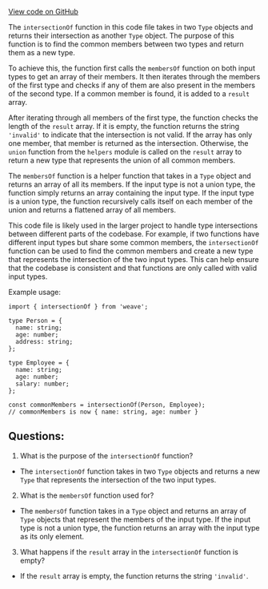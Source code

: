 [View code on GitHub](https://github.com/wandb/weave/weave-js/src/core/model/intersection.ts)

The `intersectionOf` function in this code file takes in two `Type` objects and returns their intersection as another `Type` object. The purpose of this function is to find the common members between two types and return them as a new type. 

To achieve this, the function first calls the `membersOf` function on both input types to get an array of their members. It then iterates through the members of the first type and checks if any of them are also present in the members of the second type. If a common member is found, it is added to a `result` array. 

After iterating through all members of the first type, the function checks the length of the `result` array. If it is empty, the function returns the string `'invalid'` to indicate that the intersection is not valid. If the array has only one member, that member is returned as the intersection. Otherwise, the `union` function from the `helpers` module is called on the `result` array to return a new type that represents the union of all common members.

The `membersOf` function is a helper function that takes in a `Type` object and returns an array of all its members. If the input type is not a union type, the function simply returns an array containing the input type. If the input type is a union type, the function recursively calls itself on each member of the union and returns a flattened array of all members.

This code file is likely used in the larger project to handle type intersections between different parts of the codebase. For example, if two functions have different input types but share some common members, the `intersectionOf` function can be used to find the common members and create a new type that represents the intersection of the two input types. This can help ensure that the codebase is consistent and that functions are only called with valid input types. 

Example usage:

```
import { intersectionOf } from 'weave';

type Person = {
  name: string;
  age: number;
  address: string;
};

type Employee = {
  name: string;
  age: number;
  salary: number;
};

const commonMembers = intersectionOf(Person, Employee);
// commonMembers is now { name: string, age: number }
```
## Questions: 
 1. What is the purpose of the `intersectionOf` function?
- The `intersectionOf` function takes in two `Type` objects and returns a new `Type` that represents the intersection of the two input types.

2. What is the `membersOf` function used for?
- The `membersOf` function takes in a `Type` object and returns an array of `Type` objects that represent the members of the input type. If the input type is not a union type, the function returns an array with the input type as its only element.

3. What happens if the `result` array in the `intersectionOf` function is empty?
- If the `result` array is empty, the function returns the string `'invalid'`.